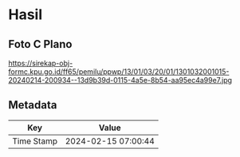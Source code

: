# Hasil

## Foto C Plano

https://sirekap-obj-formc.kpu.go.id/ff65/pemilu/ppwp/13/01/03/20/01/1301032001015-20240214-200934--13d9b39d-0115-4a5e-8b54-aa95ec4a99e7.jpg


## Metadata

| Key        | Value               |
| ---------- | ------------------- |
| Time Stamp | 2024-02-15 07:00:44 |



